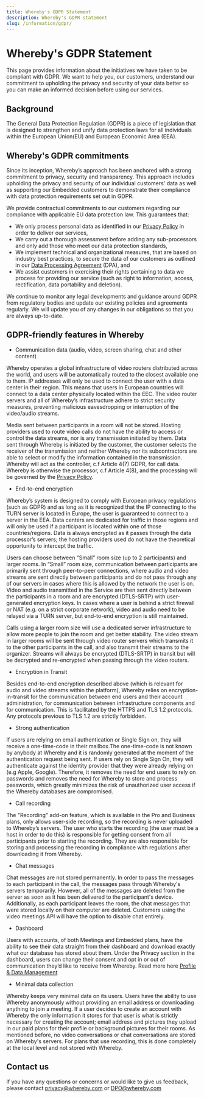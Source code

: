 ```yaml
---
title: Whereby's GDPR Statement
description: Whereby's GDPR statement
slug: /information/gdpr/
---
```


# Whereby's GDPR Statement

This page provides information about the initiatives we have taken to be compliant with GDPR. We want to help you, our customers, understand our commitment to upholding the privacy and security of your data better so you can make an informed decision before using our services.

## Background

The General Data Protection Regulation (GDPR) is a piece of legislation that is designed to strengthen and unify data protection laws for all individuals within the European Union(EU) and European Economic Area (EEA).

## Whereby's GDPR commitments

Since its inception, Whereby’s approach has been anchored with a strong commitment to privacy, security and transparency. This approach includes upholding the privacy and security of our individual customers' data as well as supporting our Embedded customers to demonstrate their compliance with data protection requirements set out in GDPR.

We provide contractual commitments to our customers regarding our compliance with applicable EU data protection law. This guarantees that:

* We only process personal data as identified in our [Privacy Policy](/information/tos/privacy-policy/) in order to deliver our services,
* We carry out a thorough assessment before adding any sub-processors and only add those who meet our data protection standards,
* We implement technical and organizational measures, that are based on industry best practices, to secure the data of our customers as outlined in our [Data Processing Agreement](/information/dpa/) (DPA), and
* We assist customers in exercising their rights pertaining to data we process for providing our service (such as right to information, access, rectification, data portability and deletion).

We continue to monitor any legal developments and guidance around GDPR from regulatory bodies and update our existing policies and agreements regularly. We will update you of any changes in our obligations so that you are always up-to-date.


## GDPR-friendly features in Whereby

* Communication data (audio, video, screen sharing, chat and other content)

Whereby operates a global infrastructure of video routers distributed across the world, and users will be automatically routed to the closest available one to them. IP addresses will only be used to connect the user with a data center in their region. This means that users in European countries will connect to a data center physically located within the EEC. The video router servers and all of Whereby’s infrastructure adhere to strict security measures, preventing malicious eavesdropping or interruption of the video/audio streams.

Media sent between participants in a room will not be stored. Hosting providers used to route video calls do not have the ability to access or control the data streams, nor is any transmission initiated by them. Data sent through Whereby is initiated by the customer, the customer selects the receiver of the transmission and neither Whereby nor its subcontractors are able to select or modify the information contained in the transmission. Whereby will act as the controller, c.f Article 4(7) GDPR, for call data. Whereby is otherwise the processor, c.f Article 4(8), and the processing will be governed by the [Privacy Policy](/information/tos/privacy-policy/).

* End-to-end encryption

Whereby’s system is designed to comply with European privacy regulations (such as GDPR) and as long as it is recognized that the IP connecting to the TURN server is located in Europe, the user is guaranteed to connect to a server in the EEA. Data centers are dedicated for traffic in those regions and will only be used if a participant is located within one of those countries/regions. Data is always encrypted as it passes through the data processor’s servers; the hosting providers used do not have the theoretical opportunity to intercept the traffic.

Users can choose between “Small” room size (up to 2 participants) and larger rooms. In “Small” room size, communication between participants are primarily sent through peer-to-peer connections, where audio and video streams are sent directly between participants and do not pass through any of our servers in cases where this is allowed by the network the user is on. Video and audio transmitted in the Service are then sent directly between the participants in a room and are encrypted (DTLS-SRTP) with user-generated encryption keys. In cases where a user is behind a strict firewall or NAT (e.g. on a strict corporate network), video and audio need to be relayed via a TURN server, but end-to-end encryption is still maintained.

Calls using a larger room size will use a dedicated server infrastructure to allow more people to join the room and get better stability. The video stream in larger rooms will be sent through video router servers which transmits it to the other participants in the call, and also transmit their streams to the organizer. Streams will always be encrypted (DTLS-SRTP) in transit but will be decrypted and re-encrypted when passing through the video routers.

* Encryption in Transit

Besides end-to-end encryption described above (which is relevant for audio and video streams within the platform), Whereby relies on encryption-in-transit for the communication between end users and their account administration, for communication between infrastructure components and for communication. This is facilitated by the HTTPS and TLS 1.2 protocols. Any  protocols previous to TLS 1.2 are strictly forbidden.

* Strong authentication

If users are relying on email authentication or Single Sign on, they will receive a one-time-code in their mailbox.The one-time-code is not known by anybody at Whereby and it is randomly generated at the moment of the authentication request being sent. If users rely on Single Sign On, they will authenticate against the identity provider that they were already relying on (e.g Apple, Google). Therefore, it removes the need for end users to rely on passwords and removes the need for Whereby to store and process passwords, which greatly minimizes the risk of unauthorized user access if the Whereby databases are compromised.

* Call recording

The "Recording" add-on feature, which is available in the Pro and Business plans, only allows user-side recording, so the recording is never uploaded to Whereby’s servers. The user who starts the recording (the user must be a host in order to do this) is responsible for getting consent from all participants prior to starting the recording. They are also responsible for storing and processing the recording in compliance with regulations after downloading it from Whereby.

* Chat messages

Chat messages are not stored permanently. In order to pass the messages to each participant in the call, the messages pass through Whereby's servers temporarily. However, all of the messages are deleted from the server as soon as it has been delivered to the participant's device.  Additionally, as each participant leaves the room, the chat messages that were stored locally on their computer are deleted. Customers using the video meetings API will have the option to disable chat entirely.

* Dashboard

Users with accounts, of both Meetings and Embedded plans, have the ability to see their data straight from their dashboard and download exactly what our database has stored about them. Under the Privacy section in the dashboard, users can change their consent and opt in or out of communication they’d like to receive from Whereby. Read more here [Profile & Data Management](https://whereby.helpscoutdocs.com/article/533-profile-data-management)

* Minimal data collection

Whereby keeps very minimal data on its users. Users have the ability to use Whereby anonymously without providing an email address or downloading anything to join a meeting. If a user decides to create an account with Whereby the only information it stores for that user is what is strictly necessary for creating the account; email address and pictures they upload in our paid plans for their profile or background pictures for their rooms.  As mentioned before, no video conversations or chat conversations are stored on Whereby's servers. For plans that use recording, this is done completely at the local level and not stored with Whereby.

## Contact us
If you have any questions or concerns or would like to give us feedback, please contact privacy@whereby.com or DPO@whereby.com
